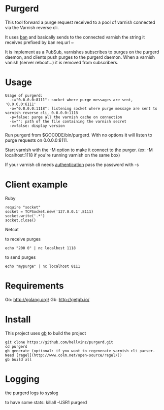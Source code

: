 Purgerd
=======

This tool forward a purge request received to a pool of varnish connected via the Varnish reverse cli.

It uses [ban](https://www.varnish-cache.org/docs/4.0/reference/varnish-cli.html#ban-expressions) and basically sends to the connected varnish the string it receives prefixed by ban req.url ~

It is implement as a PubSub, varnishes subscribes to purges on the purgerd daemon, and clients push purges to the purgerd daemon. When a varnish vanish (server reboot...) it is removed from subscribers.

Usage
=====

```
Usage of purgerd:
  -i="0.0.0.0:8111": socket where purge messages are sent, '0.0.0.0:8111'
  -o="0.0.0.0:1118": listening socket where purge message are sent to varnish reverse cli, 0.0.0.0:1118
  -p=false: purge all the varnish cache on connection
  -s="": path of the file containing the varnish secret
  -v=false: display version
```

Run purgerd from $GOCODE/bin/purgerd. With no options it will listen to purge requests on 0.0.0.0:8111.

Start varnish with the -M option to make it connect to the purger. (ex: -M localhost:1118 if you're running varnish on the same box)

If your varnish cli needs [authentication](https://www.varnish-cache.org/trac/wiki/CLI#Authentication:Thegorydetails) pass the password with -s

Client example
==============

Ruby
```
require "socket"
socket = TCPSocket.new('127.0.0.1',8111)
socket.write('.*')
socket.close()
```

Netcat

to receive purges
```
echo "200 0" | nc localhost 1118
```

to send purges
```
echo "mypurge" | nc localhost 8111
```

Requirements
============

Go: http://golang.org/
Gb: http://getgb.io/

Install
=======

This project uses [gb](http://getgb.io/) to build the project

```
git clone https://github.com/hellvinz/purgerd.git
cd purgerd
gb generate (optional: if you want to regenerate varnish cli parser. Need [ragel](http://www.colm.net/open-source/ragel/))
gb build all
```

Logging
=======

the purgerd logs to syslog

to have some stats: killall -USR1 purgerd
